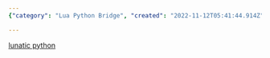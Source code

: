 ```yaml
---
{"category": "Lua Python Bridge", "created": "2022-11-12T05:41:44.914Z", "date": "2022-11-12 05:41:44", "description": "This article discusses the Lua Python Bridge, focusing on the 'Lunatic Python' tool that allows for easy communication between the Lua and Python programming languages.", "modified": "2022-11-12T05:41:54.168Z", "tags": ["Lua Python Bridge", "Lunatic Python", "Language integration", "Communication", "Programming languages", "Software tools"], "title": "Lua Python Bridge"}

---
```


[lunatic python](https://labix.org/lunatic-python)
